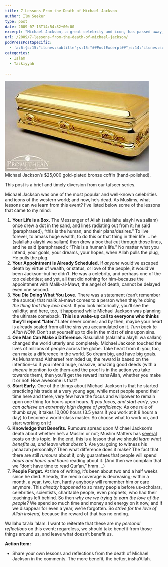 ```yaml
---
title: 7 Lessons From the Death of Michael Jackson
author: Ilm Seeker
type: post
date: 2009-07-13T14:54:32+00:00
excerpt: "Michael Jackson, a great celebrity and icon, has passed away; as Muslims, what are the lessons we can learn from this event? How can we benefit from it? Listed are seven lessons and reminders that, insha'Allah, we can take (plus more in the comments)."
url: /2009/7-lessons-from-the-death-of-michael-jackson/
podPressPostSpecific:
  - 'a:6:{s:15:"itunes:subtitle";s:15:"##PostExcerpt##";s:14:"itunes:summary";s:15:"##PostExcerpt##";s:15:"itunes:keywords";s:17:"##WordPressCats##";s:13:"itunes:author";s:10:"##Global##";s:15:"itunes:explicit";s:2:"No";s:12:"itunes:block";s:2:"No";}'
categories:
  - Islam
  - Tazkiyyah

---
```


<img src="/wp-content/uploads/gold-coffin.jpg" alt="gold-plated coffin" title="gold-plated coffin" class="alignnone size-full wp-image-1247" /> 

<div class="imageCaption">
  Michael Jackson&#8217;s $25,000 gold-plated bronze coffin (hand-polished).
</div>

This post is a brief and timely diversion from our tafseer series. 

Michael Jackson was one of the most popular and well-known celebrities and icons of the western world; and now, he&#8217;s dead. As Muslims, what lessons can we learn from this event? I&#8217;ve listed below some of the lessons that came to my mind:

  1. **Your Life is a Box.** The Messenger of Allah (salallahu alayhi wa sallam) once drew a dot in the sand, and lines radiating out from it; he said (paraphrased), &#8220;this is the human, and their plans/desires.&#8221; To live forever, to amass huge wealth, to do this or that thing in their life &#8230; he (salallahu alayhi wa sallam) then drew a box that cut through those lines, and he said (paraphrased): &#8220;This is a human&#8217;s life.&#8221; No matter what you intend, your goals, your dreams, your hopes, when Allah pulls the plug, He pulls the plug.
  2. **Your Appointment is Already Scheduled.** If _anyone_ would&#8217;ve escaped death by virtue of wealth, or status, or love of the people, it would&#8217;ve been Jackson&#8211;but he didn&#8217;t. He was a celebrity, and perhaps one of the top celebrities; and yet, all that did nothing for him&#8211;because the appointment with Malik-al-Mawt, the angel of death, cannot be delayed even one second.
  3. **You Die Doing What You Love.** There was a statement (can&#8217;t remember the source) that malik al-mawt comes to a person when they&#8217;re doing _the thing that they love most_. If you look historically, you&#8217;ll see the validity; and here, too, it happened while Michael Jackson was planning the ultimate comeback. **This is a wake-up call to everyone who thinks they&#8217;ll repent &#8220;later.&#8221;** Later never comes; and by then, maybe your heart is already sealed from all the sins you accumulated on it. _Turn back to Allah NOW._ Don&#8217;t set yourself up to die in the midst of sins upon sins.
  4. **One Man Can Make a Difference.** Rasulullah (salallahu alayhi wa sallam) changed the world utterly and completely. Michael Jackson touched the lives of millions of people across the globe. Take heart from it: you, too, can make a difference in the world. So dream big, and have big goals. As Muhammad Alshareef reminded us, the reward is based on the intention&#8211;so if you intend huge, massive, amazing good deeds (with a _sincere_ intention to do them&#8211;and the proof is in the action you take towards them), then you&#8217;ll get the reward insha&#8217;Allah, whether you make it or not! How awesome is that?
  5. **Start Early.** One of the things about Michael Jackson is that he started practicing his trade at a very young age; while most people spend their time here and there, very few have the focus and willpower to remain upon one thing for hours upon hours. _If you focus, and start early, you can achieve an extremely high degree of proficiency._ As one rule of thumb says, it takes 10,000 hours (3.5 years if you work at it 8 hours a day) to become a world-class master. So choose what to work on, and start working on it!
  6. **Knowledge that Benefits.** Rumours spread upon Michael Jackson&#8217;s death about whether he&#8217;s a Muslim or not; Muslim Matters has [several posts][1] on this topic. In the end, this is a lesson that we should _learn what benefits us, and leave what doesn&#8217;t._ Are you going to witness his janaazah personally? Then what difference does it make? The fact that there are still _rumours_ about it, only guarantees that people will spend _hours and hours and hours_ reading about it. (And then we complain that we &#8220;don&#8217;t have time to read Qur&#8217;an,&#8221; hmm &#8230;)
  7. **People Forget.** At time of writing, it&#8217;s been about two and a half weeks since he died. Already, the media coverage is decreasing; within a month, a year, two, ten, hardly anybody will remember him or care anymore. This _already happened_ to so many people before us&#8211;scholars, celebrities, scientists, charitable people, even prophets, who had their teachings left behind. So then _why are we trying to earn the love of the people?_ We spend so much time and money and energy on it now, and if we disappear for even a year, we&#8217;re forgotten. So _strive for the love of Allah instead,_ because the reward of that has no ending.

Wallahu ta&#8217;ala &#8216;alam. I want to reiterate that these are my _personal reflections_ on this event; regardless, we should take benefit from those things around us, and leave what doesn&#8217;t benefit us.

**Action Item:**

  * Share your own lessons and reflections from the death of Michael Jackson in the comments. The more benefit, the better, insha&#8217;Allah.

 [1]: http://muslimmatters.org/2009/06/26/did-michael-jackson-die-as-a-muslim/